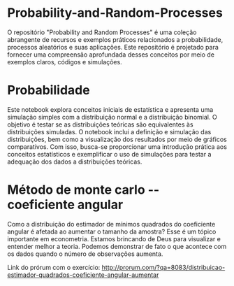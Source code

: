 # Probability-and-Random-Processes
O repositório "Probability and Random Processes" é uma coleção abrangente de recursos e exemplos práticos relacionados a probabilidade, processos aleatórios e suas aplicações. Este repositório é projetado para fornecer uma compreensão aprofundada desses conceitos por meio de exemplos claros, códigos e simulações.

# Probabilidade
Este notebook explora conceitos iniciais de estatística e apresenta uma simulação simples com a distribuição normal e a distribuição binomial. O objetivo é testar se as distribuições teóricas são equivalentes às distribuições simuladas. O notebook inclui a definição e simulação das distribuições, bem como a visualização dos resultados por meio de gráficos comparativos. Com isso, busca-se proporcionar uma introdução prática aos conceitos estatísticos e exemplificar o uso de simulações para testar a adequação dos dados a distribuições teóricas.

# Método de monte carlo -- coeficiente angular
Como a distribuição do estimador de mínimos quadrados do coeficiente angular é afetada ao aumentar o tamanho da amostra? Esse é um tópico importante em econometria. Estamos brincando de Deus para visualizar e entender melhor a teoria. Podemos demonstrar de fato o que acontece com os dados quando o número de observações aumenta. 

Link do prórum com o exercício: http://prorum.com/?qa=8083/distribuicao-estimador-quadrados-coeficiente-angular-aumentar
